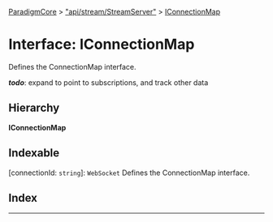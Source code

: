 [ParadigmCore](../README.md) > ["api/stream/StreamServer"](../modules/_api_stream_streamserver_.md) > [IConnectionMap](../interfaces/_api_stream_streamserver_.iconnectionmap.md)

# Interface: IConnectionMap

Defines the ConnectionMap interface.

*__todo__*: expand to point to subscriptions, and track other data

## Hierarchy

**IConnectionMap**

## Indexable

\[connectionId: `string`\]:&nbsp;`WebSocket`
Defines the ConnectionMap interface.

## Index

---

